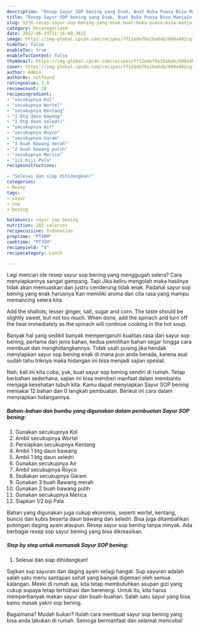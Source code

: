 ```yaml
---
description: "Resep Sayur SOP bening yang Enak, Buat Buka Puasa Bisa Manjain Lidah"
title: "Resep Sayur SOP bening yang Enak, Buat Buka Puasa Bisa Manjain Lidah"
slug: 1276-resep-sayur-sop-bening-yang-enak-buat-buka-puasa-bisa-manjain-lidah
category: Uncategorized
date: 2022-06-23T11:16:09.382Z
image: https://img-global.cpcdn.com/recipes/ff12edef0a1ba8ab/680x482cq70/sayur-sop-bening-foto-resep-utama.jpg
hideToc: false
enableToc: true
enableTocContent: false
thumbnail: https://img-global.cpcdn.com/recipes/ff12edef0a1ba8ab/680x482cq70/sayur-sop-bening-foto-resep-utama.jpg
cover: https://img-global.cpcdn.com/recipes/ff12edef0a1ba8ab/680x482cq70/sayur-sop-bening-foto-resep-utama.jpg
author: Admin
authorAv: notfound
ratingvalue: 3.8
reviewcount: 20
recipeingredient:
- "secukupnya Kol"
- "secukupnya Wortel"
- "secukupnya Kentang"
- "1 btg daun bawang"
- "1 btg daun seledri"
- "secukupnya Air"
- "secukupnya Royco"
- "secukupnya Garam"
- "3 buah Bawang merah"
- "2 buah bawang putih"
- "secukupnya Merica"
- "1/2 biji Pala"
recipeinstructions:

- "Selesai dan siap dihidangkan!"
categories:
- Resep
tags:
- sayur
- sop
- bening

katakunci: sayur sop bening 
nutrition: 282 calories
recipecuisine: Indonesian
preptime: "PT40M"
cooktime: "PT35M"
recipeyield: "4"
recipecategory: Lunch

---
```



Lagi mencari ide resep sayur sop bening yang menggugah selera? Cara menyiapkannya sangat gampang. Tapi Jika keliru mengolah maka hasilnya tidak akan memuaskan dan justru cenderung tidak enak. Padahal sayur sop bening yang enak harusnya Kan memiliki aroma dan cita rasa yang mampu memancing selera kita.


Add the shallots, lesser ginger, salt, sugar and corn. The taste should be slightly sweet, but not too much. When done, add the spinach and turn off the heat immediately as the spinach will continue cooking in the hot soup.

Banyak hal yang sedikit banyak mempengaruhi kualitas rasa dari sayur sop bening, pertama dari jenis bahan, kedua pemilihan bahan segar hingga cara membuat dan menghidangkannya. Tidak usah pusing jika hendak menyiapkan sayur sop bening enak di mana pun anda berada, karena asal sudah tahu triknya maka hidangan ini bisa menjadi sajian spesial.


Nah, kali ini kita coba, yuk, buat sayur sop bening sendiri di rumah. Tetap berbahan sederhana, sajian ini bisa memberi manfaat dalam membantu menjaga kesehatan tubuh kita. Kamu dapat menyiapkan Sayur SOP bening memakai 12 bahan dan 0 langkah pembuatan. Berikut ini cara dalam menyiapkan hidangannya.

<!--inarticleads1-->

##### Bahan-bahan dan bumbu yang digunakan dalam pembuatan Sayur SOP bening:

1. Gunakan secukupnya Kol
1. Ambil secukupnya Wortel
1. Persiapkan secukupnya Kentang
1. Ambil 1 btg daun bawang
1. Ambil 1 btg daun seledri
1. Gunakan secukupnya Air
1. Ambil secukupnya Royco
1. Sediakan secukupnya Garam
1. Gunakan 3 buah Bawang merah
1. Gunakan 2 buah bawang putih
1. Gunakan secukupnya Merica
1. Siapkan 1/2 biji Pala


Bahan yang digunakan juga cukup ekonomis, seperti wortel, kentang, buncis dan kubis beserta daun bawang dan seledri. Bisa juga ditambahkan potongan daging ayam ataupun. Resep sayur sop bening tanpa minyak. Ada berbagai resep sop sayur bening yang bisa dikreasikan. 

<!--inarticleads2-->

##### Step by step untuk memasak Sayur SOP bening:


1. Selesai dan siap dihidangkan!

Sajikan sup sayuran dan daging ayam selagi hangat. Sup sayuran adalah salah satu menu santapan sehat yang banyak digemari oleh semua kalangan. Meski di rumah aja, kita tetap membutuhkan asupan gizi yang cukup supaya tetap terhidrasi dan berenergi. Untuk itu, kita harus memperbanyak makan sayur dan buah-buahan. Salah satu sayur yang bisa kamu masak yakni sop bening. 

Bagaimana? Mudah bukan? Itulah cara membuat sayur sop bening yang bisa anda lakukan di rumah. Semoga bermanfaat dan selamat mencoba!
